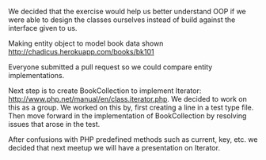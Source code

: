 We decided that the exercise would help us better understand OOP if we were able to design the classes ourselves instead of build against the interface given to us.  

Making entity object to model book data shown http://chadicus.herokuapp.com/books/bk101

Everyone submitted a pull request so we could compare entity implementations.

Next step is to create BookCollection to implement Iterator: http://www.php.net/manual/en/class.iterator.php.  We decided to work on this as a group.  We worked on this by, first creating a line in a test type file.  Then move forward in the implementation of BookCollection by resolving issues that arose in the test.

After confusions with PHP predefined methods such as current, key, etc. we decided that next meetup we will have a presentation on Iterator.
